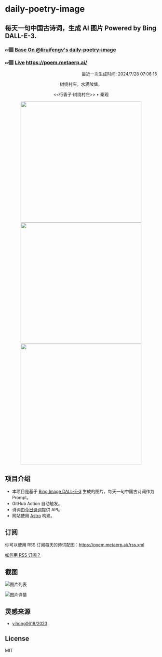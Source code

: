 
# daily-poetry-image

## 每天一句中国古诗词，生成 AI 图片 Powered by Bing DALL-E-3.

### 👉🏽 [Base On @liruifengv's daily-poetry-image](https://github.com/liruifengv/daily-poetry-image)

### 👉🏽 [Live](https://poem.metaerp.ai/) https://poem.metaerp.ai/

<p align="right">
  最近一次生成时间: 2024/7/28 07:06:15
</p>
<p align="center">
树绕村庄，水满陂塘。
</p>
<p align="center">
<<行香子·树绕村庄>> • 秦观
</p>
<p align="center">
<img src="https://tse1.mm.bing.net/th/id/OIG1.QGo3hjUKJraVWFJzcBUn" height="400" width="400" />
<img src="https://tse3.mm.bing.net/th/id/OIG1.3gBDk3g70DFCNnj5lSxO" height="400" width="400" />
<img src="https://tse4.mm.bing.net/th/id/OIG1.EW9vxkh70uz42kbbqQzL" height="400" width="400" />
</p>

## 项目介绍

-   本项目是基于 [Bing Image DALL-E-3](https://www.bing.com/images/create) 生成的图片，每天一句中国古诗词作为 Prompt。
-   GitHub Action 自动触发。
-   诗词由[今日诗词](https://www.jinrishici.com/)提供 API。
-   网站使用 [Astro](https://astro.build) 构建。

## 订阅

你可以使用 RSS 订阅每天的诗词配图：https://poem.metaerp.ai//rss.xml

[如何用 RSS 订阅？](https://zhuanlan.zhihu.com/p/55026716)

## 截图

![图片列表](./screenshots/01.png)

![图片详情](./screenshots/02.png)

## 灵感来源

-   [yihong0618/2023](https://github.com/yihong0618/2023)

## License

MIT
